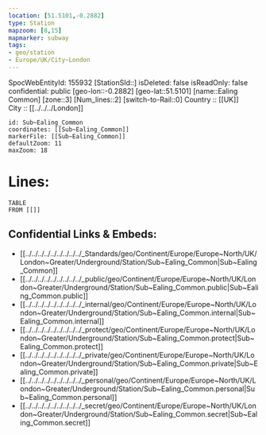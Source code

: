 ```yaml
---
location: [51.5101,-0.2882] 
type: Station 
mapzoom: [8,15] 
mapmarker: subway 
tags:
- geo/station
- Europe/UK/City~London
---
```

SpocWebEntityId: 155932
[StationSId::] 
isDeleted: false
isReadOnly: false
confidential: public
[geo-lon::-0.2882] 
[geo-lat::51.5101] 
[name::Ealing Common] 
[zone::3] 
[Num_lines::2] 
[switch-to-Rail::0] 
Country :: [[UK]]  
City :: [[../../../London]]  


```leaflet
id: Sub~Ealing_Common
coordinates: [[Sub~Ealing_Common]] 
markerFile: [[Sub~Ealing_Common]] 
defaultZoom: 11 
maxZoom: 18
```


# Lines: 
```dataview
TABLE 
FROM [[]] 
```

## Confidential Links & Embeds: 
- [[../../../../../../../../../_Standards/geo/Continent/Europe/Europe~North/UK/London~Greater/Underground/Station/Sub~Ealing_Common|Sub~Ealing_Common]] 
- [[../../../../../../../../../_public/geo/Continent/Europe/Europe~North/UK/London~Greater/Underground/Station/Sub~Ealing_Common.public|Sub~Ealing_Common.public]] 
- [[../../../../../../../../../_internal/geo/Continent/Europe/Europe~North/UK/London~Greater/Underground/Station/Sub~Ealing_Common.internal|Sub~Ealing_Common.internal]] 
- [[../../../../../../../../../_protect/geo/Continent/Europe/Europe~North/UK/London~Greater/Underground/Station/Sub~Ealing_Common.protect|Sub~Ealing_Common.protect]] 
- [[../../../../../../../../../_private/geo/Continent/Europe/Europe~North/UK/London~Greater/Underground/Station/Sub~Ealing_Common.private|Sub~Ealing_Common.private]] 
- [[../../../../../../../../../_personal/geo/Continent/Europe/Europe~North/UK/London~Greater/Underground/Station/Sub~Ealing_Common.personal|Sub~Ealing_Common.personal]] 
- [[../../../../../../../../../_secret/geo/Continent/Europe/Europe~North/UK/London~Greater/Underground/Station/Sub~Ealing_Common.secret|Sub~Ealing_Common.secret]] 
